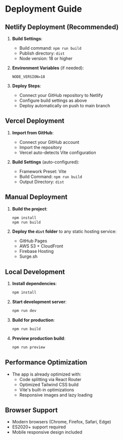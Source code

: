 # Deployment Guide

## Netlify Deployment (Recommended)

1. **Build Settings**:
   - Build command: `npm run build`
   - Publish directory: `dist`
   - Node version: 18 or higher

2. **Environment Variables** (if needed):
   ```
   NODE_VERSION=18
   ```

3. **Deploy Steps**:
   - Connect your GitHub repository to Netlify
   - Configure build settings as above
   - Deploy automatically on push to main branch

## Vercel Deployment

1. **Import from GitHub**:
   - Connect your GitHub account
   - Import the repository
   - Vercel auto-detects Vite configuration

2. **Build Settings** (auto-configured):
   - Framework Preset: Vite
   - Build Command: `npm run build`
   - Output Directory: `dist`

## Manual Deployment

1. **Build the project**:
   ```bash
   npm install
   npm run build
   ```

2. **Deploy the `dist` folder** to any static hosting service:
   - GitHub Pages
   - AWS S3 + CloudFront
   - Firebase Hosting
   - Surge.sh

## Local Development

1. **Install dependencies**:
   ```bash
   npm install
   ```

2. **Start development server**:
   ```bash
   npm run dev
   ```

3. **Build for production**:
   ```bash
   npm run build
   ```

4. **Preview production build**:
   ```bash
   npm run preview
   ```

## Performance Optimization

- The app is already optimized with:
  - Code splitting via React Router
  - Optimized Tailwind CSS build
  - Vite's built-in optimizations
  - Responsive images and lazy loading

## Browser Support

- Modern browsers (Chrome, Firefox, Safari, Edge)
- ES2020+ support required
- Mobile responsive design included
